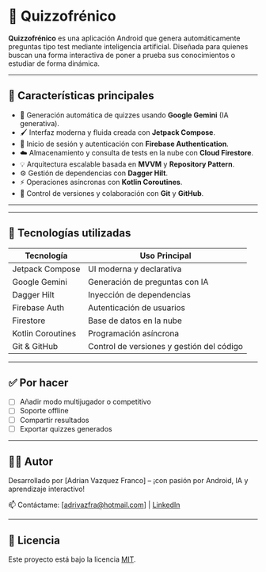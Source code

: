 # 🤯 Quizzofrénico

**Quizzofrénico** es una aplicación Android que genera automáticamente preguntas tipo test mediante inteligencia artificial. Diseñada para quienes buscan una forma interactiva de poner a prueba sus conocimientos o estudiar de forma dinámica.

---

## 📱 Características principales

- 🧠 Generación automática de quizzes usando **Google Gemini** (IA generativa).
- 🖌️ Interfaz moderna y fluida creada con **Jetpack Compose**.
- 🔐 Inicio de sesión y autenticación con **Firebase Authentication**.
- ☁️ Almacenamiento y consulta de tests en la nube con **Cloud Firestore**.
- 💡 Arquitectura escalable basada en **MVVM** y **Repository Pattern**.
- ⚙️ Gestión de dependencias con **Dagger Hilt**.
- ⚡ Operaciones asíncronas con **Kotlin Coroutines**.
- 🔄 Control de versiones y colaboración con **Git** y **GitHub**.

---

<!--## 📷 Capturas de pantalla (opcional)-->
<!--
Aquí puedes añadir capturas de pantalla de la app:

![Pantalla principal](screenshots/main_screen.png)
![Generación de preguntas](screenshots/generation_screen.png)
-->



---

## 🚀 Tecnologías utilizadas

| Tecnología         | Uso Principal                             |
|--------------------|-------------------------------------------|
| Jetpack Compose    | UI moderna y declarativa                  |
| Google Gemini      | Generación de preguntas con IA            |
| Dagger Hilt        | Inyección de dependencias                 |
| Firebase Auth      | Autenticación de usuarios                 |
| Firestore          | Base de datos en la nube                  |
| Kotlin Coroutines  | Programación asíncrona                    |
| Git & GitHub       | Control de versiones y gestión del código |

---

## ✅ Por hacer

- [ ] Añadir modo multijugador o competitivo
- [ ] Soporte offline
- [ ] Compartir resultados
- [ ] Exportar quizzes generados

---

## 👨‍💻 Autor

Desarrollado por [Adrian Vazquez Franco] – ¡con pasión por Android, IA y aprendizaje interactivo!

📫 Contáctame: [adrivazfra@hotmail.com] | [LinkedIn](https://www.linkedin.com/in/adri%C3%A1n-v%C3%A1zquez-franco-b09956222/)

---

## 📜 Licencia

Este proyecto está bajo la licencia [MIT](LICENSE).

